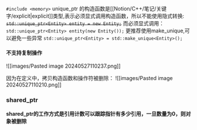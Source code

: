 `#include <memory>`
unique_ptr 的构造函数是[[Notion/C++/笔记/关键字/explicit|explicit]]类型,表示必须显式调用构造函数，所以不能使用隐式转换:
~~`std::unique_ptr<Entity> entity = new Entity;`~~
而必须显式调用：
`std::unique_ptr<Entity> entity(new Entity());`
更推荐使用make_unique,可以避免一些异常
`std::unique_ptr<Entity> = std::make_unique<Entity>();` 

#### 不支持复制操作
![[images/Pasted image 20240527110237.png]]

因为在定义中，拷贝构造函数和操作符被删除：
![[images/Pasted image 20240527110210.png]]

### shared_ptr
**shared_ptr的工作方式是引用计数可以跟踪指针有多少引用，一旦数量为0，则对象被删除**
 